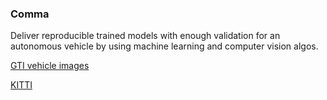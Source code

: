 ### Comma

Deliver reproducible trained models with enough validation for an autonomous vehicle by using machine learning and computer vision algos.
 
 [GTI vehicle images](https://paperswithcode.com/dataset/tusimple)
 
 [KITTI](http://www.cvlibs.net/datasets/kitti/eval_object.php?obj_benchmark=2d)
